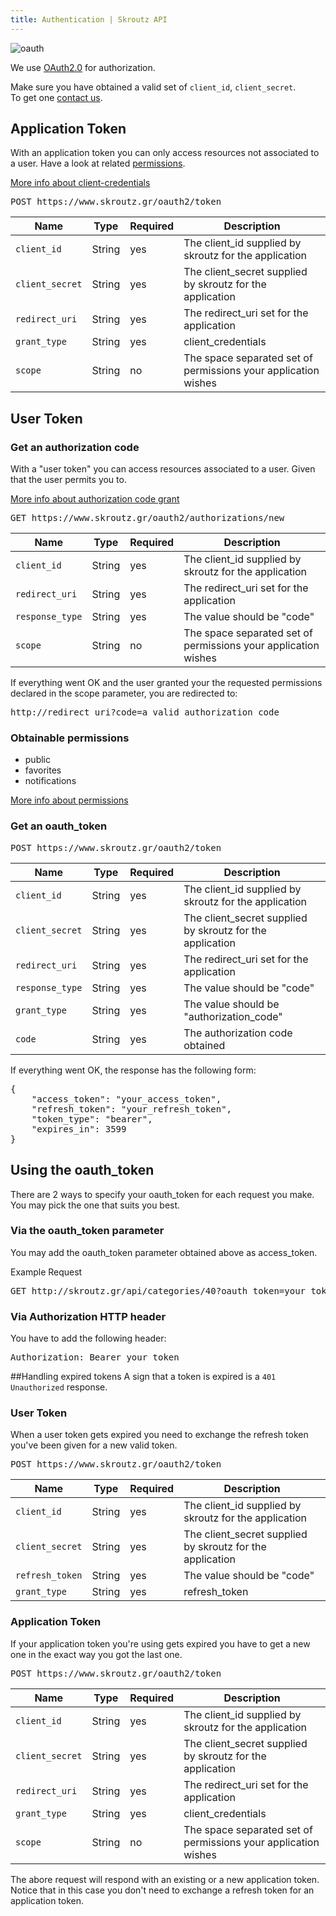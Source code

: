 ```yaml
---
title: Authentication | Skroutz API
---
```


<img src="<%= relative_path_to('/assets/images/oauth.png') %>" alt="oauth">

We use [OAuth2.0](http://oauth.net/2/) for authorization.

Make sure you have obtained a valid set of `client_id`, `client_secret`.  
To get one <a href="mailto:api@skroutz.gr">contact us</a>.

## Application Token
With an application token you can only access resources not associated
to a user. Have a look at related [permissions](<%= relative_path_to('/authentication/permissions') %>).

<a href="http://tools.ietf.org/html/rfc6749#section-4.4" class="emph-link" target="_blank">More info about client-credentials</a>

<pre class="terminal">
POST https://www.skroutz.gr/oauth2/token
</pre>

Name            | Type     | Required | Description
----------------| ---------|----------| -----------
`client_id`     | String | yes        | The client_id supplied by skroutz for the application
`client_secret` | String | yes        | The client_secret supplied by skroutz for the application
`redirect_uri`  | String | yes        | The redirect_uri set for the application
`grant_type`    | String | yes        | client_credentials
`scope`         | String | no         | The space separated set of permissions your application wishes

## User Token

### Get an authorization code
With a "user token" you can access resources associated to a user. Given that the user
permits you to.

<a href="http://tools.ietf.org/html/rfc6749#section-4.1" class="emph-link" target="_blank">More info about authorization code grant</a>

<pre class="terminal">
GET https://www.skroutz.gr/oauth2/authorizations/new
</pre>

Name            | Type     | Required | Description
----------------| ---------|-----------| -----------
`client_id`     | String | yes       | The client_id supplied by skroutz for the application
`redirect_uri`  | String | yes       | The redirect_uri set for the application
`response_type` | String | yes       | The value should be "code"
`scope`         | String | no        | The space separated set of permissions your application wishes

If everything went OK and the user granted your the requested permissions declared in
the scope parameter, you are redirected to:

<pre class="terminal">
http://redirect_uri?code=a_valid_authorization_code
</pre>

### Obtainable permissions
<ul class="permissions">
  <li>public</li>
  <li>favorites</li>
  <li>notifications</li>
</ul>

<a href="<%= relative_path_to('/authentication/permissions') %>" class="emph-link" target="_blank">More info about permissions</a>



### Get an oauth_token


<pre class="terminal">
POST https://www.skroutz.gr/oauth2/token
</pre>

Name            | Type     | Required | Description
----------------| ---------|----------| -----------
`client_id`     | String | yes      | The client_id supplied by skroutz for the application
`client_secret` | String | yes      | The client_secret supplied by skroutz for the application
`redirect_uri`  | String | yes      | The redirect_uri set for the application
`response_type` | String | yes      | The value should be "code"
`grant_type`    | String | yes      | The value should be "authorization_code"
`code`          | String | yes      | The authorization code obtained

If everything went OK, the response has the following form:

<pre class="terminal">
{
    "access_token": "your_access_token",
    "refresh_token": "your_refresh_token",
    "token_type": "bearer",
    "expires_in": 3599
}
</pre>

## Using the oauth_token
There are 2 ways to specify your oauth_token for each request you make.
You may pick the one that suits you best.

### Via the oauth_token parameter
You may add the oauth_token parameter obtained above as access_token.

Example Request

<pre class="terminal">
GET http://skroutz.gr/api/categories/40?oauth_token=your_token
</pre>

### Via Authorization HTTP header
You have to add the following header:

<pre class="terminal">
Authorization: Bearer your_token
</pre>


##Handling expired tokens
A sign that a token is expired is a `401 Unauthorized` response.

### User Token
When a user token gets expired you need to exchange the refresh token
you've been given for a new valid token.

<pre class="terminal">
POST https://www.skroutz.gr/oauth2/token
</pre>

Name            | Type     | Required | Description
----------------| ---------|----------| -----------
`client_id`     | String | yes      | The client_id supplied by skroutz for the application
`client_secret` | String | yes      | The client_secret supplied by skroutz for the application
`refresh_token` | String | yes      | The value should be "code"
`grant_type`    | String | yes      | refresh_token

### Application Token
If your application token you're using gets expired you have to get a
new one in the exact way you got the last one. 

<pre class="terminal">
POST https://www.skroutz.gr/oauth2/token
</pre>

Name            | Type     | Required | Description
----------------| ---------|----------| -----------
`client_id`     | String | yes      | The client_id supplied by skroutz for the application
`client_secret` | String | yes      | The client_secret supplied by skroutz for the application
`redirect_uri`  | String | yes      | The redirect_uri set for the application
`grant_type`    | String | yes      | client_credentials
`scope`         | String | no        | The space separated set of permissions your application wishes

The abore request will respond with an existing or a new application token. Notice that 
in this case you don't need to exchange a refresh token for an application token.
